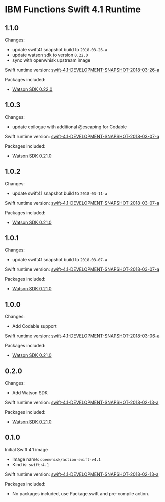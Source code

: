 # IBM Functions Swift 4.1 Runtime

## 1.1.0
Changes:
  - update swift41 snapshot build to `2018-03-26-a`
  - update watson sdk to version `0.22.0`
  - sync with openwhisk upstream image

Swift runtime version: [swift-4.1-DEVELOPMENT-SNAPSHOT-2018-03-26-a](https://swift.org/builds/swift-4.1-branch/ubuntu1404/swift-4.1-DEVELOPMENT-SNAPSHOT-2018-03-26-a/swift-4.1-DEVELOPMENT-SNAPSHOT-2018-03-26-a-ubuntu14.04.tar.gz)

Packages included:
  - [Watson SDK 0.22.0](https://github.com/watson-developer-cloud/swift-sdk/releases/tag/v0.22.0)

## 1.0.3
Changes:
  - update epilogue with additional @escaping for Codable

Swift runtime version: [swift-4.1-DEVELOPMENT-SNAPSHOT-2018-03-07-a](https://swift.org/builds/swift-4.1-branch/ubuntu1404/swift-4.1-DEVELOPMENT-SNAPSHOT-2018-03-11-a/swift-4.1-DEVELOPMENT-SNAPSHOT-2018-03-11-a-ubuntu14.04.tar.gz)

Packages included:
  - [Watson SDK 0.21.0](https://github.com/watson-developer-cloud/swift-sdk/releases/tag/v0.21.0)

## 1.0.2
Changes:
  - update swift41 snapshot build to `2018-03-11-a`

Swift runtime version: [swift-4.1-DEVELOPMENT-SNAPSHOT-2018-03-07-a](https://swift.org/builds/swift-4.1-branch/ubuntu1404/swift-4.1-DEVELOPMENT-SNAPSHOT-2018-03-11-a/swift-4.1-DEVELOPMENT-SNAPSHOT-2018-03-11-a-ubuntu14.04.tar.gz)

Packages included:
  - [Watson SDK 0.21.0](https://github.com/watson-developer-cloud/swift-sdk/releases/tag/v0.21.0)

## 1.0.1
Changes:
  - update swift41 snapshot build to `2018-03-07-a`

Swift runtime version: [swift-4.1-DEVELOPMENT-SNAPSHOT-2018-03-07-a](https://swift.org/builds/swift-4.1-branch/ubuntu1404/swift-4.1-DEVELOPMENT-SNAPSHOT-2018-03-07-a/swift-4.1-DEVELOPMENT-SNAPSHOT-2018-03-07-a-ubuntu14.04.tar.gz)

Packages included:
  - [Watson SDK 0.21.0](https://github.com/watson-developer-cloud/swift-sdk/releases/tag/v0.21.0)

## 1.0.0
Changes:
  - Add Codable support

Swift runtime version: [swift-4.1-DEVELOPMENT-SNAPSHOT-2018-03-06-a](https://swift.org/builds/swift-4.1-branch/ubuntu1404/swift-4.1-DEVELOPMENT-SNAPSHOT-2018-03-06-a/swift-4.1-DEVELOPMENT-SNAPSHOT-2018-03-06-a-ubuntu14.04.tar.gz)

Packages included:
  - [Watson SDK 0.21.0](https://github.com/watson-developer-cloud/swift-sdk/releases/tag/v0.21.0)

## 0.2.0
Changes:
  - Add Watson SDK

Swift runtime version: [swift-4.1-DEVELOPMENT-SNAPSHOT-2018-02-13-a](https://swift.org/builds/swift-4.1-branch/ubuntu1404/swift-4.1-DEVELOPMENT-SNAPSHOT-2018-02-13-a/swift-4.1-DEVELOPMENT-SNAPSHOT-2018-02-13-a-ubuntu14.04.tar.gz)

Packages included:
  - [Watson SDK 0.21.0](https://github.com/watson-developer-cloud/swift-sdk/releases/tag/v0.21.0)

## 0.1.0
Initial Swift 4.1 image
  - Image name: `openwhisk/action-swift-v4.1`
  - Kind is: `swift:4.1`

Swift runtime version: [swift-4.1-DEVELOPMENT-SNAPSHOT-2018-02-13-a](https://swift.org/builds/swift-4.1-branch/ubuntu1404/swift-4.1-DEVELOPMENT-SNAPSHOT-2018-02-13-a/swift-4.1-DEVELOPMENT-SNAPSHOT-2018-02-13-a-ubuntu14.04.tar.gz)

Packages included:
  - No packages included, use Package.swift and pre-compile action.
